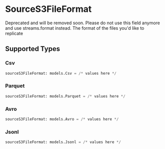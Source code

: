 # SourceS3FileFormat

Deprecated and will be removed soon. Please do not use this field anymore and use streams.format instead. The format of the files you'd like to replicate


## Supported Types

### Csv

```python
sourceS3FileFormat: models.Csv = /* values here */
```

### Parquet

```python
sourceS3FileFormat: models.Parquet = /* values here */
```

### Avro

```python
sourceS3FileFormat: models.Avro = /* values here */
```

### Jsonl

```python
sourceS3FileFormat: models.Jsonl = /* values here */
```


